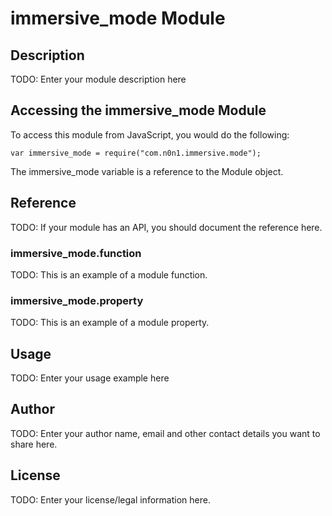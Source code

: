 # immersive_mode Module

## Description

TODO: Enter your module description here

## Accessing the immersive_mode Module

To access this module from JavaScript, you would do the following:

    var immersive_mode = require("com.n0n1.immersive.mode");

The immersive_mode variable is a reference to the Module object.

## Reference

TODO: If your module has an API, you should document
the reference here.

### immersive_mode.function

TODO: This is an example of a module function.

### immersive_mode.property

TODO: This is an example of a module property.

## Usage

TODO: Enter your usage example here

## Author

TODO: Enter your author name, email and other contact
details you want to share here.

## License

TODO: Enter your license/legal information here.
